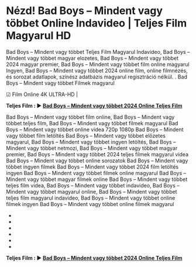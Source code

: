 # Nézd! Bad Boys – Mindent vagy többet Online Indavideo | Teljes Film Magyarul HD

Bad Boys – Mindent vagy többet Teljes Film Magyarul Indavideo, Bad Boys – Mindent vagy többet magyar elozetes, Bad Boys – Mindent vagy többet 2024 magyar premier, Bad Boys – Mindent vagy többet film online magyarul Ingyen, Bad Boys – Mindent vagy többet 2024 online film, online filmnézés, és sorozat adatlapok, színész adatbázis magyarul regisztráció nélkül.
.
Bad Boys – Mindent vagy többet Filmek magyarul

☑ Film Online 4K ULTRA-HD | 

**Teljes Film : ▶️ [Bad Boys – Mindent vagy többet 2024 Online Teljes Film](https://maxstream-best.blogspot.com/2024/07/bad-boys-mindent-vagy-tobbet-teljes-film.html)**



Bad Boys – Mindent vagy többet film online,
Bad Boys – Mindent vagy többet teljes film,
Bad Boys – Mindent vagy többet filmek magyarul
Bad Boys – Mindent vagy többet online videa 720p 1080p
Bad Boys – Mindent vagy többet film letöltés
Bad Boys – Mindent vagy többet előzetes magyarul,
Bad Boys – Mindent vagy többet ingyen letöltés,
Bad Boys – Mindent vagy többet netmozi,
Bad Boys – Mindent vagy többet magyar premier,
Bad Boys – Mindent vagy többet 2024 teljes filmek magyarul videa
Bad Boys – Mindent vagy többet online sorozatok
Bad Boys – Mindent vagy többet ingyen filmek
Bad Boys – Mindent vagy többet 2024 film letöltés ingyen
Bad Boys – Mindent vagy többet filmek online magyarul
Bad Boys – Mindent vagy többet magyar filmek online
Bad Boys – Mindent vagy többet teljes film videa,
Bad Boys – Mindent vagy többet indavideo,
Bad Boys – Mindent vagy többet magyarul online,
Bad Boys – Mindent vagy többet teljes film magyarul indavideo,
Bad Boys – Mindent vagy többet online filmek ingyen
Bad Boys – Mindent vagy többet online filmek magyarul




-






-






-





-






-






-




**Teljes Film : ▶️ [Bad Boys – Mindent vagy többet 2024 Online Teljes Film](https://maxstream-best.blogspot.com/2024/07/bad-boys-mindent-vagy-tobbet-teljes-film.html)**
